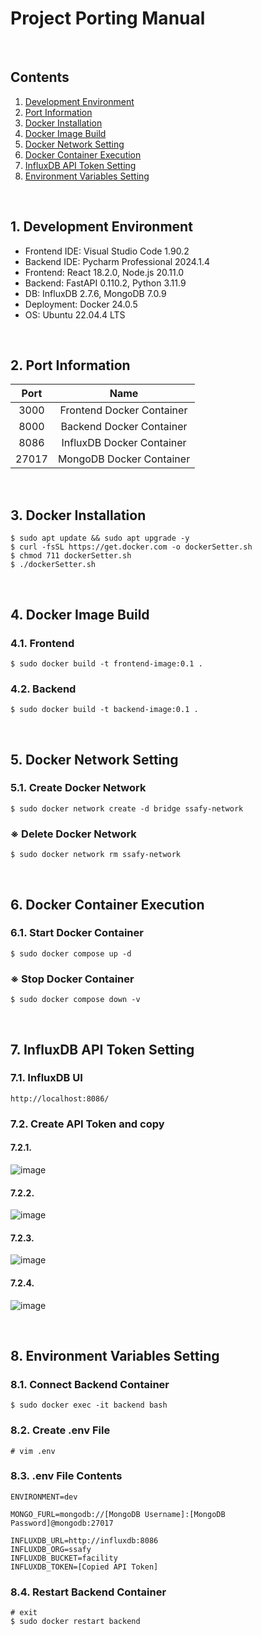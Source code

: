 # Project Porting Manual

<br>

## Contents
1. [Development Environment](#1-development-environment)
1. [Port Information](#2-port-information)
1. [Docker Installation](#3-docker-installation)
1. [Docker Image Build](#4-docker-image-build)
1. [Docker Network Setting](#5-docker-network-setting)
1. [Docker Container Execution](#6-docker-container-execution)
1. [InfluxDB API Token Setting](#7-influxdb-api-token-setting)
1. [Environment Variables Setting](#8-environment-variables-setting)

<br>

## 1. Development Environment
- Frontend IDE: Visual Studio Code 1.90.2
- Backend IDE: Pycharm Professional 2024.1.4
- Frontend: React 18.2.0, Node.js 20.11.0
- Backend: FastAPI 0.110.2, Python 3.11.9
- DB: InfluxDB 2.7.6, MongoDB 7.0.9
- Deployment: Docker 24.0.5
- OS: Ubuntu 22.04.4 LTS

<br>

## 2. Port Information
| Port | Name |
|:---:|:---:|
| 3000 | Frontend Docker Container |
| 8000 | Backend Docker Container |
| 8086 | InfluxDB Docker Container |
| 27017 | MongoDB Docker Container |

<br>

## 3. Docker Installation
```
$ sudo apt update && sudo apt upgrade -y
$ curl -fsSL https://get.docker.com -o dockerSetter.sh
$ chmod 711 dockerSetter.sh
$ ./dockerSetter.sh
```

<br>

## 4. Docker Image Build
### 4.1. Frontend
```
$ sudo docker build -t frontend-image:0.1 .
```
### 4.2. Backend
```
$ sudo docker build -t backend-image:0.1 .
```

<br>

## 5. Docker Network Setting
### 5.1. Create Docker Network
```
$ sudo docker network create -d bridge ssafy-network
```
### ※ Delete Docker Network
```
$ sudo docker network rm ssafy-network
```

<br>

## 6. Docker Container Execution
### 6.1. Start Docker Container
```
$ sudo docker compose up -d
```
### ※ Stop Docker Container
```
$ sudo docker compose down -v
```

<br>

## 7. InfluxDB API Token Setting
### 7.1. InfluxDB UI
```
http://localhost:8086/
```
### 7.2. Create API Token and copy

#### 7.2.1.<br>
![image](https://github.com/user-attachments/assets/73be1c4b-7bab-450c-998a-643a24ebc672)

#### 7.2.2.<br>
![image](https://github.com/user-attachments/assets/23fd3b65-7ab8-4586-a939-4c1f786d32b7)

#### 7.2.3.<br>
![image](https://github.com/user-attachments/assets/f37abf0d-0942-4d06-be03-8791f05c2ea6)

#### 7.2.4.<br>
![image](https://github.com/user-attachments/assets/4253912c-7ee6-4c8e-8f72-b5caccc95f68)

<br>

## 8. Environment Variables Setting
### 8.1. Connect Backend Container
```
$ sudo docker exec -it backend bash
```
### 8.2. Create .env File
```
# vim .env
```
### 8.3. .env File Contents
```
ENVIRONMENT=dev

MONGO_FURL=mongodb://[MongoDB Username]:[MongoDB Password]@mongodb:27017

INFLUXDB_URL=http://influxdb:8086
INFLUXDB_ORG=ssafy
INFLUXDB_BUCKET=facility
INFLUXDB_TOKEN=[Copied API Token]
```
### 8.4. Restart Backend Container
```
# exit
$ sudo docker restart backend
```
